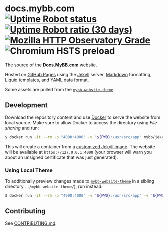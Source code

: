 # docs.mybb.com [![Uptime Robot status](https://img.shields.io/uptimerobot/status/m779165696-4574b5c91e22cbf3b9dfbcd7.svg) ![Uptime Robot ratio (30 days)](https://img.shields.io/uptimerobot/ratio/m779165696-4574b5c91e22cbf3b9dfbcd7.svg)](https://stats.uptimerobot.com/W7xgYf0vg) [![Mozilla HTTP Observatory Grade](https://img.shields.io/mozilla-observatory/grade-score/docs.mybb.com.svg)](https://observatory.mozilla.org/analyze/docs.mybb.com) ![Chromium HSTS preload](https://img.shields.io/hsts/preload/docs.mybb.com.svg)

The source of the [**Docs.MyBB.com**](https://docs.mybb.com) website.

Hosted on [GitHub Pages](https://pages.github.com/) using the [Jekyll](https://jekyllrb.com/) server, [Markdown](https://daringfireball.net/projects/markdown/) formatting, [Liquid](https://shopify.github.io/liquid/) templates, and YAML data format.

Some assets are pulled from the [`mybb-website-theme`](https://github.com/mybb/mybb-website-theme/).

## Development

Download the repository content and use [Docker](https://www.docker.com/get-started) to serve the website from local source. Make sure to allow Docker to access the directory using _File sharing_ and run:
```bash
$ docker run -it --rm -p "4000:4000" -v "${PWD}:/usr/src/app" mybb/jekyll-docker
```

This will create a container from a [customized Jekyll image](https://github.com/mybb/jekyll-docker). The website will be available at `https://127.0.0.1:4000` (your browser will warn you about an unsigned certificate that was just generated).

### Using Local Theme
To additionally preview changes made to [`mybb-website-theme`](https://github.com/mybb/mybb-website-theme/) in a sibling directory `../mybb-website-theme/`), run instead:
```bash
$ docker run -it --rm -p "4000:4000" -v "${PWD}:/usr/src/app" -v "${PWD}/../mybb-website-theme:/usr/src/app/_themes/theme" mybb/jekyll-docker
```

## Contributing

See [CONTRIBUTING.md](/CONTRIBUTING.md).
